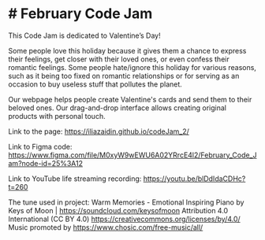 # # February Code Jam

This Code Jam is dedicated to Valentine’s Day! 

Some people love this holiday because it gives them a chance to express their feelings, get closer with their loved ones, or even confess their romantic feelings. Some people hate/ignore this holiday for various reasons, such as it being too fixed on romantic relationships or for serving as an occasion to buy useless stuff that pollutes the planet. 

Our webpage helps people create Valentine's cards and send them to their beloved ones. Our drag-and-drop interface allows creating original products with personal touch.

Link to the page: https://iliazaidin.github.io/codeJam_2/

Link to Figma code: https://www.figma.com/file/M0xyW9wEWU6A02YRrcE4l2/February_Code_Jam?node-id=25%3A12

Link to YouTube life streaming recording: https://youtu.be/blDdIdaCDHc?t=260

The tune used in project: Warm Memories - Emotional Inspiring Piano by Keys of Moon | https://soundcloud.com/keysofmoon
Attribution 4.0 International (CC BY 4.0)
https://creativecommons.org/licenses/by/4.0/
Music promoted by https://www.chosic.com/free-music/all/ 
